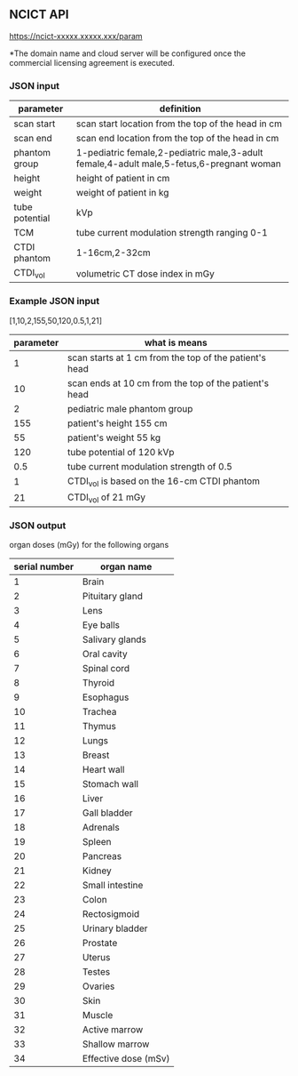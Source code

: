## NCICT API
https://ncict-xxxxx.xxxxx.xxx/param

*The domain name and cloud server will be configured once the commercial licensing agreement is executed.

### JSON input

parameter|definition
--|--
|scan start|scan start location from the top of the head in cm|
|scan end|scan end location from the top of the head in cm|
|phantom group|1-pediatric female,2-pediatric male,3-adult female,4-adult male,5-fetus,6-pregnant woman|
|height|height of patient in cm|
|weight|weight of patient in kg|nance
|tube potential|kVp|
|TCM|tube current modulation strength ranging 0-1|
|CTDI phantom|1-16cm,2-32cm|
|CTDI<sub>vol</sub>|volumetric CT dose index in mGy|

### Example JSON input
[1,10,2,155,50,120,0.5,1,21]

parameter|what is means
--|--
|1|scan starts at 1 cm from the top of the patient's head|
|10|scan ends at 10 cm from the top of the patient's head|
|2|pediatric male phantom group|
|155|patient's height 155 cm|
|55|patient's weight 55 kg|
|120|tube potential of 120 kVp|
|0.5|tube current modulation strength of 0.5|
|1|CTDI<sub>vol</sub> is based on the 16-cm CTDI phantom|
|21|CTDI<sub>vol</sub> of 21 mGy|

### JSON output
organ doses (mGy) for the following organs

serial number|organ name
--|--
|1|Brain|
|2|Pituitary gland|
|3|Lens|
|4|Eye balls|
|5|Salivary glands|
|6|Oral cavity|
|7|Spinal cord|
|8|Thyroid|
|9|Esophagus|
|10|Trachea|
|11|Thymus|
|12|Lungs|
|13|Breast|
|14|Heart wall|
|15|Stomach wall|
|16|Liver|
|17|Gall bladder|
|18|Adrenals|
|19|Spleen|
|20|Pancreas|
|21|Kidney|
|22|Small intestine|
|23|Colon|
|24|Rectosigmoid|
|25|Urinary bladder|
|26|Prostate|
|27|Uterus|
|28|Testes|
|29|Ovaries|
|30|Skin|
|31|Muscle|
|32|Active marrow|
|33|Shallow marrow|
|34|Effective dose (mSv)|
